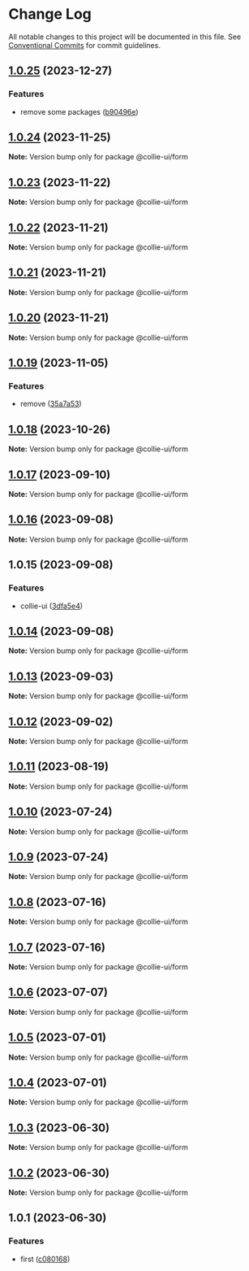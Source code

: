 # Change Log

All notable changes to this project will be documented in this file. See [Conventional Commits](https://conventionalcommits.org) for commit guidelines.

## [1.0.25](https://github.com/collie-ui/collie-ui/compare/@collie-ui/form@1.0.24...@collie-ui/form@1.0.25) (2023-12-27)

### Features

- remove some packages ([b90496e](https://github.com/collie-ui/collie-ui/commit/b90496e59c4122cf5459055715ceac9206b9eb8f))

## [1.0.24](https://github.com/collie-ui/collie-ui/compare/@collie-ui/form@1.0.23...@collie-ui/form@1.0.24) (2023-11-25)

**Note:** Version bump only for package @collie-ui/form

## [1.0.23](https://github.com/collie-ui/collie-ui/compare/@collie-ui/form@1.0.22...@collie-ui/form@1.0.23) (2023-11-22)

**Note:** Version bump only for package @collie-ui/form

## [1.0.22](https://github.com/collie-ui/collie-ui/compare/@collie-ui/form@1.0.21...@collie-ui/form@1.0.22) (2023-11-21)

**Note:** Version bump only for package @collie-ui/form

## [1.0.21](https://github.com/collie-ui/collie-ui/compare/@collie-ui/form@1.0.20...@collie-ui/form@1.0.21) (2023-11-21)

**Note:** Version bump only for package @collie-ui/form

## [1.0.20](https://github.com/collie-ui/collie-ui/compare/@collie-ui/form@1.0.19...@collie-ui/form@1.0.20) (2023-11-21)

**Note:** Version bump only for package @collie-ui/form

## [1.0.19](https://github.com/collie-ui/collie-ui/compare/@collie-ui/form@1.0.18...@collie-ui/form@1.0.19) (2023-11-05)

### Features

- remove ([35a7a53](https://github.com/collie-ui/collie-ui/commit/35a7a531845a08f99114a7d707c83c1e84d0d0e4))

## [1.0.18](https://github.com/collie-ui/collie-ui/compare/@collie-ui/form@1.0.17...@collie-ui/form@1.0.18) (2023-10-26)

**Note:** Version bump only for package @collie-ui/form

## [1.0.17](https://github.com/collie-ui/collie-ui/compare/@collie-ui/form@1.0.16...@collie-ui/form@1.0.17) (2023-09-10)

**Note:** Version bump only for package @collie-ui/form

## [1.0.16](https://github.com/collie-ui/collie-ui/compare/@collie-ui/form@1.0.15...@collie-ui/form@1.0.16) (2023-09-08)

**Note:** Version bump only for package @collie-ui/form

## 1.0.15 (2023-09-08)

### Features

- collie-ui ([3dfa5e4](https://github.com/collie-ui/collie-ui/commit/3dfa5e4eadca863919e9ffbb3dfb9ab726977c7e))

## [1.0.14](https://github.com/collie-ui/collie-ui/compare/@collie-ui/form@1.0.13...@collie-ui/form@1.0.14) (2023-09-08)

**Note:** Version bump only for package @collie-ui/form

## [1.0.13](https://github.com/collie-ui/collie-ui/compare/@collie-ui/form@1.0.12...@collie-ui/form@1.0.13) (2023-09-03)

**Note:** Version bump only for package @collie-ui/form

## [1.0.12](https://github.com/collie-ui/collie-ui/compare/@collie-ui/form@1.0.11...@collie-ui/form@1.0.12) (2023-09-02)

**Note:** Version bump only for package @collie-ui/form

## [1.0.11](https://github.com/collie-ui/collie-ui/compare/@collie-ui/form@1.0.10...@collie-ui/form@1.0.11) (2023-08-19)

**Note:** Version bump only for package @collie-ui/form

## [1.0.10](https://github.com/collie-ui/collie-ui/compare/@collie-ui/form@1.0.9...@collie-ui/form@1.0.10) (2023-07-24)

**Note:** Version bump only for package @collie-ui/form

## [1.0.9](https://github.com/collie-ui/collie-ui/compare/@collie-ui/form@1.0.8...@collie-ui/form@1.0.9) (2023-07-24)

**Note:** Version bump only for package @collie-ui/form

## [1.0.8](https://github.com/collie-ui/collie-ui/compare/@collie-ui/form@1.0.7...@collie-ui/form@1.0.8) (2023-07-16)

**Note:** Version bump only for package @collie-ui/form

## [1.0.7](https://github.com/collie-ui/collie-ui/compare/@collie-ui/form@1.0.6...@collie-ui/form@1.0.7) (2023-07-16)

**Note:** Version bump only for package @collie-ui/form

## [1.0.6](https://github.com/collie-ui/collie-ui/compare/@collie-ui/form@1.0.5...@collie-ui/form@1.0.6) (2023-07-07)

**Note:** Version bump only for package @collie-ui/form

## [1.0.5](https://github.com/collie-ui/collie-ui/compare/@collie-ui/form@1.0.4...@collie-ui/form@1.0.5) (2023-07-01)

**Note:** Version bump only for package @collie-ui/form

## [1.0.4](https://github.com/collie-ui/collie-ui/compare/@collie-ui/form@1.0.3...@collie-ui/form@1.0.4) (2023-07-01)

**Note:** Version bump only for package @collie-ui/form

## [1.0.3](https://github.com/collie-ui/collie-ui/compare/@collie-ui/form@1.0.1...@collie-ui/form@1.0.3) (2023-06-30)

**Note:** Version bump only for package @collie-ui/form

## [1.0.2](https://github.com/collie-ui/collie-ui/compare/@collie-ui/form@1.0.1...@collie-ui/form@1.0.2) (2023-06-30)

**Note:** Version bump only for package @collie-ui/form

## 1.0.1 (2023-06-30)

### Features

- first ([c080168](https://github.com/collie-ui/collie-ui/commit/c08016812d92193e95c9600e6121a9e57c6a9165))

